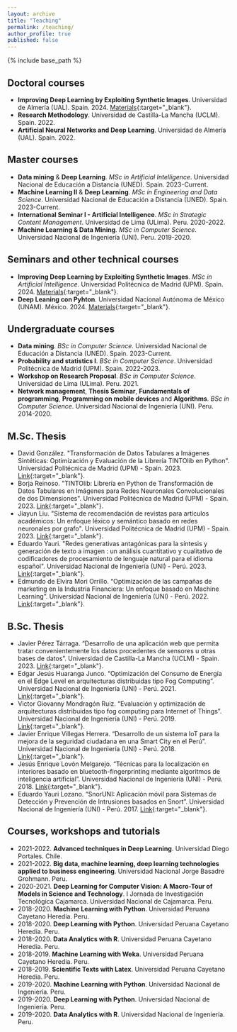```yaml
---
layout: archive
title: "Teaching"
permalink: /teaching/
author_profile: true
published: false
---
```


{% include base_path %}

## Doctoral courses
- **Improving Deep Learning by Exploiting Synthetic Images**. Universidad de Almería (UAL). Spain. 2024. [Materials](https://github.com/oeg-upm/TINTOlib-Crash_Course){:target="_blank"}. 
- **Research Methodology**. Universidad de Castilla-La Mancha (UCLM). Spain. 2022.
- **Artificial Neural Networks and Deep Learning**. Universidad de Almería (UAL). Spain. 2022.

## Master courses
- **Data mining** & **Deep Learning**. *MSc in Artificial Intelligence*. Universidad Nacional de Educación a Distancia (UNED). Spain. 2023-Current.
- **Machine Learning II** & **Deep Learning**. *MSc in Engineering and Data Science*. Universidad Nacional de Educación a Distancia (UNED). Spain. 2023-Current. 
- **International Seminar I - Artificial Intelligence**. *MSc in Strategic Content Management*. Universidad de Lima (ULima). Peru. 2020-2022. 
- **Machine Learning & Data Mining**. *MSc in Computer Science*. Universidad Nacional de Ingeniería (UNI). Peru. 2019-2020. 

## Seminars and other technical courses
- **Improving Deep Learning by Exploiting Synthetic Images**. *MSc in Artificial Intelligence*. Universidad Politécnica de Madrid (UPM). Spain. 2024. [Materials](https://github.com/manwestc/UPM-MUIA){:target="_blank"}.
- **Deep Leaning con Pyhton**. Universidad Nacional Autónoma de México (UNAM). México. 2024. [Materials](https://github.com/manwestc/UNAM-Curso-ML-y-DL){:target="_blank"}.

## Undergraduate courses
- **Data mining**. *BSc in Computer Science*. Universidad Nacional de Educación a Distancia (UNED). Spain. 2023-Current. 
- **Probability and statistics I**. *BSc in Computer Science*. Universidad Politécnica de Madrid (UPM). Spain. 2022-2023. 
- **Workshop on Research Proposal**. *BSc in Computer Science*. Universidad de Lima (ULima). Peru. 2021. 
- **Network management**, **Thesis Seminar**, **Fundamentals of programming**, **Programming on mobile devices** and **Algorithms**. *BSc in Computer Science*. Universidad Nacional de Ingeniería (UNI). Peru. 2014-2020.

## M.Sc. Thesis
- David González. "Transformación de Datos Tabulares a Imágenes Sintéticas: Optimización y Evaluación de la Librería TINTOlib en Python". Universidad Politécnica de Madrid (UPM) - Spain. 2023. [Link](https://oa.upm.es/82830/){:target="_blank"}. 
- Borja Reinoso. "TINTOlib: Librería en Python de Transformación de Datos Tabulares en Imágenes para Redes Neuronales Convolucionales de dos Dimensiones". Universidad Politécnica de Madrid (UPM) - Spain. 2023. [Link](https://oa.upm.es/75351/){:target="_blank"}. 
- Jiayun Liu. "Sistema de recomendación de revistas para artículos académicos: Un enfoque léxico y semántico basado en redes neuronales por grafo". Universidad Politécnica de Madrid (UPM) - Spain. 2023. [Link](https://oa.upm.es/75794/){:target="_blank"}. 
- Eduardo Yauri. "Redes generativas antagónicas para la síntesis y generación de texto a imagen : un análisis cuantitativo y cualitativo de codificadores de procesamiento de lenguaje natural para el idioma español". Universidad Nacional de Ingeniería (UNI) - Perú. 2023. [Link](http://hdl.handle.net/20.500.14076/26927){:target="_blank"}. 
- Edmundo de Elvira Mori Orrillo. “Optimización de las campañas de marketing en la Industria Financiera: Un enfoque basado en Machine Learning”. Universidad Nacional de Ingeniería (UNI) - Perú. 2022. [Link](http://hdl.handle.net/20.500.14076/26917){:target="_blank"}. 

## B.Sc. Thesis
- Javier Pérez Tárraga. “Desarrollo de una aplicación web que permita tratar convenientemente los datos procedentes de sensores u otras bases de datos”. Universidad de Castilla-La Mancha (UCLM) - Spain. 2023. [Link](){:target="_blank"}.
- Edgar Jesús Huaranga Junco. “Optimización del Consumo de Energía en el Edge Level en arquitecturas distribuidas tipo Fog Computing”. Universidad Nacional de Ingeniería (UNI) - Perú. 2021. [Link](http://hdl.handle.net/20.500.14076/22835){:target="_blank"}. 
- Victor Giovanny Mondragón Ruiz. “Evaluación y optimización de arquitecturas distribuidas tipo fog computing para Internet of Things”. Universidad Nacional de Ingeniería (UNI) - Perú. 2019. [Link](http://hdl.handle.net/20.500.14076/18948){:target="_blank"}.
- Javier Enrique Villegas Herrera. “Desarrollo de un sistema IoT para la mejora de la seguridad ciudadana en una Smart City en el Perú”. Universidad Nacional de Ingeniería (UNI) - Perú. 2018. [Link](http://hdl.handle.net/20.500.14076/18443){:target="_blank"}. 
- Jesús Enrique Lovón Melgarejo. “Técnicas para la localización en interiores basado en bluetooth-fingerprinting mediante algoritmos de inteligencia artificial”. Universidad Nacional de Ingeniería (UNI) - Perú. 2018. [Link](http://hdl.handle.net/20.500.14076/15999){:target="_blank"}.
- Eduardo Yauri Lozano. “SnorUNI: Aplicación móvil para Sistemas de Detección y Prevención de Intrusiones basados en Snort”. Universidad Nacional de Ingeniería (UNI) - Perú. 2017. [Link](http://hdl.handle.net/20.500.14076/5651){:target="_blank"}.

## Courses, workshops and tutorials
- 2021-2022. **Advanced techniques in Deep Learning**. Universidad Diego Portales. Chile.
- 2021-2022. **Big data, machine learning, deep learning technologies applied to business engineering**. Universidad Nacional Jorge Basadre Grohmann. Peru.
- 2020-2021. **Deep Learning for Computer Vision: A Macro-Tour of Models in Science and Technology**. I Jornada de Investigación Tecnológica Cajamarca. Universidad Nacional de Cajamarca. Peru.
- 2018-2020. **Machine Learning with Python**. Universidad Peruana Cayetano Heredia. Peru.
- 2018-2020. **Deep Learning with Python**. Universidad Peruana Cayetano Heredia. Peru.
- 2018-2020. **Data Analytics with R**. Universidad Peruana Cayetano Heredia. Peru.
- 2018-2019. **Machine Learning with Weka**. Universidad Peruana Cayetano Heredia. Peru.
- 2018-2019. **Scientific Texts with Latex**. Universidad Peruana Cayetano Heredia. Peru.
- 2019-2020. **Machine Learning with Python**. Universidad Nacional de Ingeniería. Peru.
- 2019-2020. **Deep Learning with Python**. Universidad Nacional de Ingeniería. Peru.
- 2019-2020. **Data Analytics with R**. Universidad Nacional de Ingeniería. Peru.
